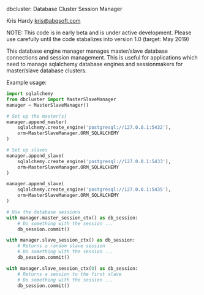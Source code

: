 dbcluster: Database Cluster Session Manager

Kris Hardy <kris@abqsoft.com>

NOTE: This code is in early beta and is under active development.  Please use carefully until the code stabalizes into version 1.0 (target: May 2019)

This database engine manager manages master/slave database connections and
session management.  This is useful for applications which need to manage sqlalchemy database engines and sessionmakers for master/slave database clusters.

Example usage:

```python
import sqlalchemy
from dbcluster import MasterSlaveManager
manager = MasterSlaveManager()

# Set up the master(s)
manager.append_master(
    sqlalchemy.create_engine('postgresql://127.0.0.1:5432'),
    orm=MasterSlaveManager.ORM_SQLALCHEMY
)

# Set up slaves
manager.append_slave(
    sqlalchemy.create_engine('postgresql://127.0.0.1:5433'),
    orm=MasterSlaveManager.ORM_SQLALCHEMY
)

manager.append_slave(
    sqlalchemy.create_engine('postgresql://127.0.0.1:5435'),
    orm=MasterSlaveManager.ORM_SQLALCHEMY
)

# Use the database sessions
with manager.master_session_ctx() as db_session:
    # Do something with the session ...
    db_session.commit()

with manager.slave_session_ctx() as db_session:
    # Returns a random slave session
    # Do something with the session ...
    db_session.commit()

with manager.slave_session_ctx(0) as db_session:
    # Returns a session to the first slave
    # Do something with the session ...
    db_session.commit()
```


